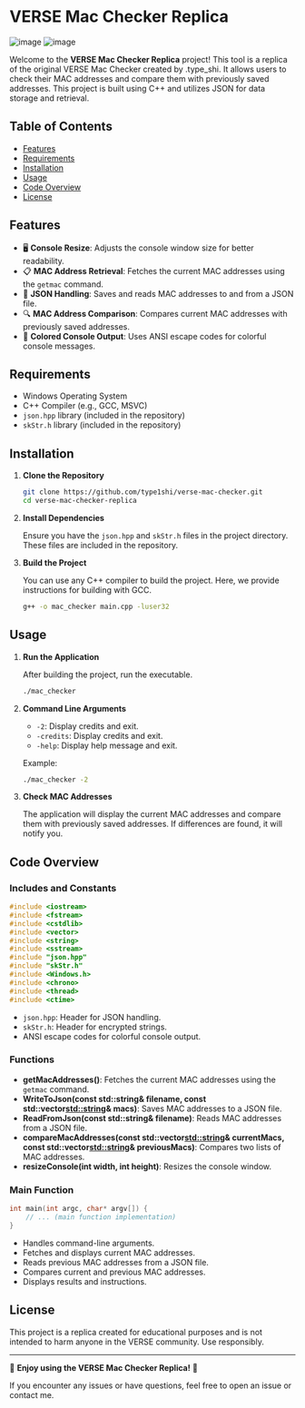 # VERSE Mac Checker Replica
![image](https://github.com/user-attachments/assets/4732086a-c16f-4b0c-bbd5-43c2477e5bbf)
![image](https://github.com/user-attachments/assets/db649827-84b4-4079-a311-6b3872ab7ff7)




Welcome to the **VERSE Mac Checker Replica** project! This tool is a replica of the original VERSE Mac Checker created by .type_shi. It allows users to check their MAC addresses and compare them with previously saved addresses. This project is built using C++ and utilizes JSON for data storage and retrieval.

## Table of Contents

- [Features](#features)
- [Requirements](#requirements)
- [Installation](#installation)
- [Usage](#usage)
- [Code Overview](#code-overview)
- [License](#license)

## Features

- 🖥️ **Console Resize**: Adjusts the console window size for better readability.
- 📋 **MAC Address Retrieval**: Fetches the current MAC addresses using the `getmac` command.
- 📝 **JSON Handling**: Saves and reads MAC addresses to and from a JSON file.
- 🔍 **MAC Address Comparison**: Compares current MAC addresses with previously saved addresses.
- 🎨 **Colored Console Output**: Uses ANSI escape codes for colorful console messages.

## Requirements

- Windows Operating System
- C++ Compiler (e.g., GCC, MSVC)
- `json.hpp` library (included in the repository)
- `skStr.h` library (included in the repository)

## Installation

1. **Clone the Repository**

   ```bash
   git clone https://github.com/type1shi/verse-mac-checker.git
   cd verse-mac-checker-replica
   ```

2. **Install Dependencies**

   Ensure you have the `json.hpp` and `skStr.h` files in the project directory. These files are included in the repository.

3. **Build the Project**

   You can use any C++ compiler to build the project. Here, we provide instructions for building with GCC.

   ```bash
   g++ -o mac_checker main.cpp -luser32
   ```

## Usage

1. **Run the Application**

   After building the project, run the executable.

   ```bash
   ./mac_checker
   ```

2. **Command Line Arguments**

   - `-2`: Display credits and exit.
   - `-credits`: Display credits and exit.
   - `-help`: Display help message and exit.

   Example:

   ```bash
   ./mac_checker -2
   ```

3. **Check MAC Addresses**

   The application will display the current MAC addresses and compare them with previously saved addresses. If differences are found, it will notify you.

## Code Overview

### Includes and Constants

```cpp
#include <iostream>
#include <fstream>
#include <cstdlib>
#include <vector>
#include <string>
#include <sstream>
#include "json.hpp"
#include "skStr.h"
#include <Windows.h>
#include <chrono>
#include <thread>
#include <ctime>
```

- `json.hpp`: Header for JSON handling.
- `skStr.h`: Header for encrypted strings.
- ANSI escape codes for colorful console output.

### Functions

- **getMacAddresses()**: Fetches the current MAC addresses using the `getmac` command.
- **WriteToJson(const std::string& filename, const std::vector<std::string>& macs)**: Saves MAC addresses to a JSON file.
- **ReadFromJson(const std::string& filename)**: Reads MAC addresses from a JSON file.
- **compareMacAddresses(const std::vector<std::string>& currentMacs, const std::vector<std::string>& previousMacs)**: Compares two lists of MAC addresses.
- **resizeConsole(int width, int height)**: Resizes the console window.

### Main Function

```cpp
int main(int argc, char* argv[]) {
    // ... (main function implementation)
}
```

- Handles command-line arguments.
- Fetches and displays current MAC addresses.
- Reads previous MAC addresses from a JSON file.
- Compares current and previous MAC addresses.
- Displays results and instructions.

## License

This project is a replica created for educational purposes and is not intended to harm anyone in the VERSE community. Use responsibly.

---

🌟 **Enjoy using the VERSE Mac Checker Replica!** 🌟

If you encounter any issues or have questions, feel free to open an issue or contact me.

